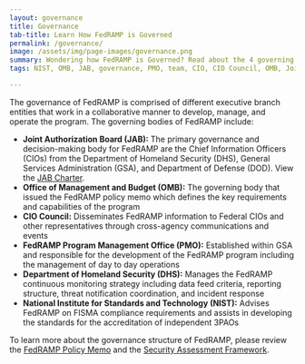 ```yaml
---
layout: governance
title: Governance
tab-title: Learn How FedRAMP is Governed 
permalink: /governance/
image: /assets/img/page-images/governance.png
summary: Wondering how FedRAMP is Governed? Read about the 4 governing entities that manage the program: JAB, OMB, CIO, and NIST.
tags: NIST, OMB, JAB, governance, PMO, team, CIO, CIO Council, OMB, Join Authorization Board, Office of Management and Budget, Chief Information Officer Council, National Institute for Standards and Technology, manage, operate

---
```


The governance of FedRAMP is comprised of different executive branch entities that work in a collaborative manner to develop, manage, and operate the program. The governing bodies of FedRAMP include:
* **Joint Authorization Board (JAB):** The primary governance and decision-making body for FedRAMP are the Chief Information Officers (CIOs) from the Department of Homeland Security (DHS), General Services Administration (GSA), and Department of Defense (DOD). View the <a href="https://www.fedramp.gov/assets/resources/documents/FedRAMP_Joint_Authorization_Board_Charter.pdf">JAB Charter</a>.
* **Office of Management and Budget (OMB):** The governing body that issued the FedRAMP policy memo which defines the key requirements and capabilities of the program
* **CIO Council:** Disseminates FedRAMP information to Federal CIOs and other representatives through cross-agency communications and events
* **FedRAMP Program Management Office (PMO):** Established within GSA and responsible for the development of the FedRAMP program including the management of day to day operations
* **Department of Homeland Security (DHS):** Manages the FedRAMP continuous monitoring strategy including data feed criteria, reporting structure, threat notification coordination, and incident response
* **National Institute for Standards and Technology (NIST):** Advises FedRAMP on FISMA compliance requirements and assists in developing the standards for the accreditation of independent 3PAOs

To learn more about the governance structure of FedRAMP, please review the <a href="{{site.baseurl}}/assets/resources/documents/FedRAMP_Policy_Memo.pdf">FedRAMP Policy Memo</a> and the <a href="{{site.baseurl}}/assets/resources/documents/FedRAMP_Security_Assessment_Framework.pdf"> Security Assessment Framework</a>.



